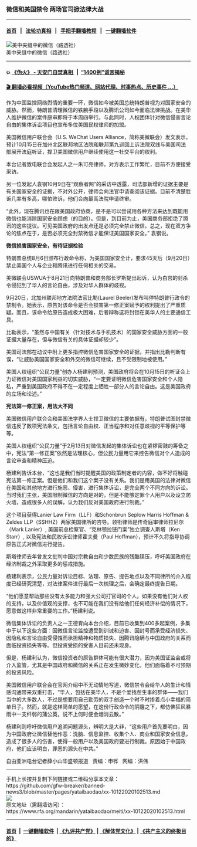 ### 微信和美国禁令    两场官司掀法律大战
------------------------

#### [首页](https://github.com/gfw-breaker/banned-news3/blob/master/README.md) &nbsp;&nbsp;|&nbsp;&nbsp; [法轮功真相](https://github.com/begood0513/basic/blob/master/README.md)  &nbsp;&nbsp;|&nbsp;&nbsp; [手把手翻墙教程](https://github.com/gfw-breaker/guides/wiki)  &nbsp;&nbsp;|&nbsp;&nbsp; [一键翻墙软件](https://github.com/gfw-breaker/nogfw/blob/master/README.md)  



<div id="headerimg">
 <img alt="美中夹缝中的微信（路透社）" src="https://www.rfa.org/mandarin/yataibaodao/meiti/xx-10122020102513.html/hj0918a.jpg/@@images/1cec3eb3-3138-4e76-804e-46488b78e9c7.jpeg" title="美中夹缝中的微信（路透社）"/>
 <div id="headerimgcontents">
  <div id="headerimgcaption">
   <span>
    美中夹缝中的微信（路透社）
   </span>
   <!-- zoomattribute -->
  </div>
  <!-- headerimgcaption -->
 </div>
 <!-- headerimagecontents -->
</div>

<hr/>


#### 💥 [《伪火》 - 天安门自焚真相 ](http://158.247.195.190:10000/videos/blog/weihuo.html)&nbsp; |&nbsp; [“1400例”谎言揭秘  ](http://158.247.195.190:10000/videos/blog/jiexi1400.html)

#### [ 🎬  翻墙必看视频（YouTube热门频道、网站代理、时事热点、历史事件 ...）](https://github.com/gfw-breaker/links/blob/master/banned.md)

<div id="storytext">
 <div>
  <div class="slot_header">
  </div>
 </div>
 <p>
  作为中国监控网络舆情的重要一环，微信如今被美国总统特朗普视为对国家安全的威胁。然而，特朗普清理微信的铁腕手段以及腾讯公司如今面临法律挑战。在美华人维护微信的案件庭审即将于本周四举行。与此同时，人权团体针对微信侵害言论自由的集体诉讼项目也宣布多位美国民权律师的加盟。
 </p>
 <p>
  美国微信用户联合会（U.S. WeChat Users Alliance，简称美微联会）发文表示，预计10月15日在加州北区联邦地区法院和联邦第九巡回上诉法院双线与美国司法部展开法庭听证，捍卫美国微信用户继续使用这一社交平台的权利。
 </p>
 <p>
  本台记者致电联合会发起人之一朱可亮律师，对方表示工作繁忙，目前不方便接受采访。
 </p>
 <p>
  另一位发起人袁钢10月9日在“观察者网”的采访中透露，司法部新增的证据主要是有关国家安全的证据，不对外公开，律师会向法官申请查阅该证据。目前不清楚胜诉几率有多高，哪怕败诉，他们会向最高法院申请终审。
 </p>
 <p>
  “此外，现在腾讯也在跟美国政府协商，是不是可以尝试用各种方法来达到既能用微信也能消除国家安全顾虑（的目的）。但是，到目前为止，美国商务部拒绝了腾讯的这些提议。可见美国政府的出发点还是必须完全禁止微信。总之，现在双方争论的焦点在于，是否必须完全封禁微信才能保证美国国家安全。” 袁钢说。
 </p>
 <p>
 </p>
 <p>
 </p>
 <p>
  <b>
   微信损害国家安全，有待证据检验
  </b>
 </p>
 <p>
  特朗普总统8月6日颁布行政命令称，为美国国家安全计，要求45天后（9月20日）禁止美国个人与企业和腾讯进行任何相关的交易。
 </p>
 <p>
  美微联会USWUA于8月21日向特朗普和商务部长罗斯提出起诉，认为白宫的封杀令侵犯到了华人的言论自由，涉及对华人群体的歧视。
 </p>
 <p>
  9月20日，北加州联邦地方法院法官比勒(Laurel Beeler)发布叫停特朗普行政令的禁制令。她表示，原告对该命令是否会损害第一修正案赋予的权利提出了严重质疑。而且，该命令给原告造成极大困难，后者辩称这将封锁在美华人的主要通信工具。
 </p>
 <p>
  比勒表示，“虽然与中国有关（针对技术与手机技术）的国家安全威胁方面的一般证据大量存在，但与微信有关的具体证据却较少”。
 </p>
 <p>
  美国司法部在动议中附上更多指控微信危害国家安全的证据，并指出比勒判断有误，“让威胁美国国家安全和外交的微信可继续，且不受限制地被使用。”
 </p>
 <p>
  美国人权组织“公民力量”创办人杨建利预测，美国政府将会在10月15日的听证会上力证微信对美国国家利益的切实威胁，“一定要证明微信危害国家安全和个人隐私，严重到美国政府不得不在一定程度上牺牲一部分人的言论自由。这是美国政府的立场和论述。”
 </p>
 <p>
  <b>
   宪法第一修正案，用法大不同
  </b>
 </p>
 <p>
  美国微信用户联合会和美国法学界人士捍卫微信的主要依据有，特朗普试图封禁微信违反了数项宪法条文，包括言论自由权、正当程序和对任意歧视的平等保护等等。
 </p>
 <p>
  美国人权组织“公民力量”于2月13日对微信发起的集体诉讼也在紧锣密鼓的筹备之中，宪法“第一修正案”依然是法理核心，但公民力量用它来控告微信对个人造成的言论审查和精神压迫。
 </p>
 <p>
  杨建利告诉本台，“这也是我们当时提醒美国的政策制定者的内容，做不好将触碰宪法第一修正案。但是他们和我们这个案子没有关系。我们是用美国的法律对微信在美国和其他地方进行施恶、侵害，进行集体诉讼，是完全两个不同方向的诉讼。当时我们主张，美国限制微信的方向是对的，但是不能够定罪个人用户以及设立防火墙，造成很多人的误解，认为我们反对美国政府进行制裁。”
 </p>
 <p>
  这个项目获得Lanier Law Firm（LLF）和Schonbrun Seplow Harris Hoffman &amp; Zeldes LLP（SSHHZ）两家美国律所的咨导。领衔律师是传奇庭审律师拉尼尔（Mark Lanier）, 美国前总检察官、“克林顿拉链门案”独立调查人斯塔（Ken Starr）, 以及宪法和民权诉讼律师霍夫曼（Paul Hoffman），预计不久将指导协调原告正式对微信进行提告。
 </p>
 <p>
  斯塔律师去年曾发文批判中国对宗教自由和少数民族的残酷镇压，呼吁美国政府在经济制裁之外采取更多的惩戒措施。
 </p>
 <p>
  杨建利表示，公民力量对诉讼目标、法理、原告、提告地点以及不同律所的介入程度已经研究清楚，对法律案件进行最后一次梳理之后，会确定最终提告日期。
 </p>
 <p>
  “他们愿意帮助那些没有太多能力和强大公司打官司的个人。如果没有他们对人权的支持，以及价值观的支撑，也不可能在我们没有给他们任何经济补偿的情况下，愿意做这样非常重要的工作。”杨建利说。
 </p>
 <p>
  微信集体诉讼的负责人之一王德育向本台介绍，目前已收集到400多起案例，多集中于以下这些方面：因微信言论监控遭受到训诫和迫害、因封号而承受经济损失、因隐私和言论自由受侵蚀而承担精神和物质损失、因腾讯隐瞒与中国政府的关系而面临投资损失等等。但投资受损的受害人目前还未现身。
 </p>
 <p>
  但是，杨建利认为，微信投资者的原告群体可能有很大潜力，因为美国证监会或将介入监管，尤其是中国政府和微信的关系正在发生微妙变化，他们面临着不可预期的投资风险。
 </p>
 <p>
  美国微信用户联合会在官网介绍中不无动情地写道，微信禁令会给华人的生计和情感沟通带来双重打击，“华人，包括在美华人，不是个爱找茬生事的群体——我们当中的大多数人，不过是想要用自己勤劳的双手创造一个时不时掺着点小幸福的简单日子。然而，就是这样简单的愿望，在这份行政命令的阴霾之下，都仿佛狂风暴雨中一支纤弱的蒲公英，说不上何时便会烟消云散。”
 </p>
 <p>
  杨建利则呼吁微信用户追溯问题源头，辨明大是大非，“这些用户首先要明白，因为中国政府让微信替他作恶：洗脑、信息监控、收集个人、商业和国家安全信息，造成了很多人的伤害，使得一般用户以及美国政府要进行制裁。原因始于中国政府，他们应该明白，罪恶的源头在中共。”
 </p>
 <p>
 </p>
 <p>
  自由亚洲电台记者薛小山华盛顿报道   责编：申铧   网编：洪伟
 </p>
</div>

<hr/>
手机上长按并复制下列链接或二维码分享本文章：<br/>
https://github.com/gfw-breaker/banned-news3/blob/master/pages/yataibaodao/xx-10122020102513.md <br/>
<a href='https://github.com/gfw-breaker/banned-news3/blob/master/pages/yataibaodao/xx-10122020102513.md'><img src='https://github.com/gfw-breaker/banned-news3/blob/master/pages/yataibaodao/xx-10122020102513.md.png'/></a> <br/>
原文地址（需翻墙访问）：https://www.rfa.org/mandarin/yataibaodao/meiti/xx-10122020102513.html


------------------------
#### [首页](https://github.com/gfw-breaker/banned-news3/blob/master/README.md) &nbsp;|&nbsp; [一键翻墙软件](https://github.com/gfw-breaker/nogfw/blob/master/README.md) &nbsp;| [《九评共产党》](https://github.com/gfw-breaker/9ping.md/blob/master/README.md#九评之一评共产党是什么) | [《解体党文化》](https://github.com/gfw-breaker/jtdwh.md/blob/master/README.md) | [《共产主义的终极目的》](https://github.com/gfw-breaker/gczydzjmd.md/blob/master/README.md)


<img src='http://gfw-breaker.win/banned-news3/pages/yataibaodao/xx-10122020102513.md' width='0px' height='0px'/>